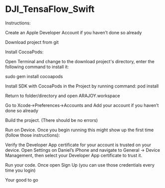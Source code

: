 # DJI_TensaFlow_Swift
Instructions:

Create an Apple Developer Account if you haven’t done so already

Download project from git

Install CocoaPods:

Open Terminal and change to the download project's directory, enter the following command to install it:

sudo gem install cocoapods

Install SDK with CocoaPods in the Project by running command: pod install

Return to folder/directory and open ARAJOY.workspace

Go to Xcode->Preferences->Accounts and Add your account if you haven’t done so already

Build the project. (There should be no errors)

Run on Device. Once you begin running this might show up the first time (follow those instructions):

Verify the Developer App certificate for your account is trusted on your device. Open Settings on Daniel’s iPhone and navigate to General -> Device Management, then select your Developer App certificate to trust it.

Run your code. Once open Sign Up (you can use those credentials every time you login)

Your good to go
